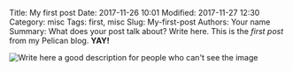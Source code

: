 Title: My first post
Date: 2017-11-26 10:01
Modified: 2017-11-27 12:30
Category: misc
Tags: first, misc
Slug: My-first-post
Authors: Your name
Summary: What does your post talk about? Write here.
This is the *first post* from my Pelican blog. **YAY!**

![Write here a good description for people who can't see the image]({filename}/images/test.jpg)
